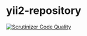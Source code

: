 # yii2-repository

[![Scrutinizer Code Quality](https://scrutinizer-ci.com/g/Indigerd/yii2-repository/badges/quality-score.png?b=master)](https://scrutinizer-ci.com/g/Indigerd/yii2-repository/?branch=master)
